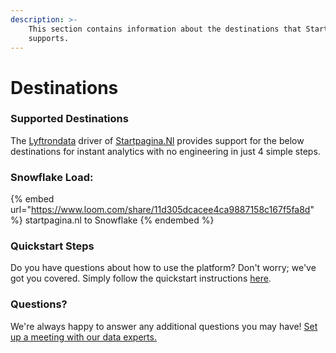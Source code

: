 ```yaml
---
description: >-
    This section contains information about the destinations that Startpagina.Nl
    supports.
---
```


# Destinations

### Supported Destinations

The [Lyftrondata](https://www.lyftrondata.com/) driver of [Startpagina.Nl](https://www.lyftrondata.com/integration/startpagina.nl/) provides support for the below destinations for instant analytics with no engineering in just 4 simple steps.

### Snowflake Load:

{% embed url="https://www.loom.com/share/11d305dcacee4ca9887158c167f5fa8d" %}
startpagina.nl to Snowflake
{% endembed %}

### Quickstart Steps

Do you have questions about how to use the platform? Don't worry; we've got you covered. Simply follow the quickstart instructions [here](../../../quickstart-steps.md).

### Questions? <a href="#questions" id="questions"></a>

We're always happy to answer any additional questions you may have! [Set up a meeting with our data experts.](https://www.lyftrondata.com/book-a-meeting/)
